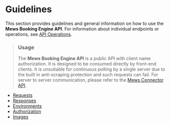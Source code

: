 # Guidelines

This section provides guidelines and general information on how to use the __Mews Booking Engine API__. For information about individual endpoints or operations, see [API Operations](../operations/README.md).

> ### Usage
> The __Mews Booking Engine API__ is a public API with client name authorization. It is designed to be consumed directly by front-end clients. It is unsuitable for continuous polling by a single server due to the built in anti-scraping protection and such requests can fail. For server to server communication, please refer to the [Mews Connector API](https://mews-systems.gitbook.io/connector-api/).

* [Requests](requests.md)
* [Responses](responses.md)
* [Environments](environments.md)
* [Authorization](authorization.md)
* [Images](images.md)
